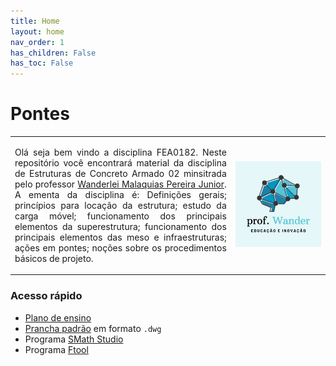 ```yaml
---
title: Home
layout: home
nav_order: 1
has_children: False
has_toc: False
---
```


<h1>Pontes</h1>

<table>
  <tr>
    <td style="width:70%;">
      <p align="justify">
        Olá seja bem vindo a disciplina FEA0182. Neste repositório você encontrará material da disciplina de Estruturas de Concreto Armado 02 minsitrada pelo professor <a target="_blank" rel="noopener" href="http://lattes.cnpq.br/2268506213083114">Wanderlei Malaquias Pereira Junior</a>. A ementa da disciplina é: Definições gerais; princípios para locação da estrutura; estudo da carga móvel; funcionamento dos principais elementos da superestrutura; funcionamento dos principais elementos das meso e infraestruturas; ações em pontes; noções sobre os procedimentos básicos de projeto.
      </p>
    </td>
    <td style="width:30%;"><img src="assets/images/logo.png"/></td>  
  </tr>
</table>


<h3>Acesso rápido</h3>

<ul>
  <li><a target="_blank" rel="noopener" href="https://drive.google.com/open?id=1MDRspFLQe9IVAzV0nq5tNjX5yteSpqY9&usp=drive_fs">Plano de ensino</a></li>
  <li><a target="_blank" rel="noopener" href="https://drive.google.com/file/d/1UUOfmCH4539GA46mEw_687d9u7eGKAH4/view?usp=sharing">Prancha padrão</a> em formato <code>.dwg</code></li>
  <li>Programa <a target="_blank" rel="noopener" href="https://smath.com/en-US/view/SMathStudio/download">SMath Studio</a></li>
  <li>Programa <a target="_blank" rel="noopener" href="https://www.ftool.com.br/Ftool/">Ftool</a></li>
</ul>
